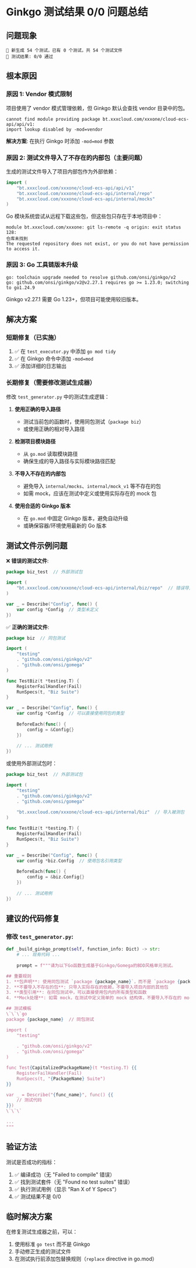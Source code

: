 # Ginkgo 测试结果 0/0 问题总结

## 问题现象
```
📝 新生成 54 个测试，已有 0 个测试，共 54 个测试文件
🧪 测试结果: 0/0 通过
```

## 根本原因

### 原因 1: Vendor 模式限制
项目使用了 vendor 模式管理依赖，但 Ginkgo 默认会查找 vendor 目录中的包。
```
cannot find module providing package bt.xxxcloud.com/xxxone/cloud-ecs-api/api/v1: 
import lookup disabled by -mod=vendor
```

**解决方案**: 在执行 Ginkgo 时添加 `-mod=mod` 参数

### 原因 2: 测试文件导入了不存在的内部包（主要问题）
生成的测试文件导入了项目内部包作为外部依赖：
```go
import (
    "bt.xxxcloud.com/xxxone/cloud-ecs-api/api/v1"
    "bt.xxxcloud.com/xxxone/cloud-ecs-api/internal/repo"
    "bt.xxxcloud.com/xxxone/cloud-ecs-api/internal/mocks"
)
```

Go 模块系统尝试从远程下载这些包，但这些包只存在于本地项目中：
```
module bt.xxxcloud.com/xxxone: git ls-remote -q origin: exit status 128:
仓库未找到
The requested repository does not exist, or you do not have permission to access it.
```

### 原因 3: Go 工具链版本升级
```
go: toolchain upgrade needed to resolve github.com/onsi/ginkgo/v2
go: github.com/onsi/ginkgo/v2@v2.27.1 requires go >= 1.23.0; switching to go1.24.9
```

Ginkgo v2.27.1 需要 Go 1.23+，但项目可能使用较旧版本。

## 解决方案

### 短期修复（已实施）
1. ✅ 在 `test_executor.py` 中添加 `go mod tidy`
2. ✅ 在 Ginkgo 命令中添加 `-mod=mod`
3. ✅ 添加详细的日志输出

### 长期修复（需要修改测试生成器）
修改 `test_generator.py` 中的测试生成逻辑：

1. **使用正确的导入路径**
   - 测试当前包的函数时，使用同包测试（`package biz`）
   - 或使用正确的相对导入路径

2. **检测项目模块路径**
   - 从 `go.mod` 读取模块路径
   - 确保生成的导入路径与实际模块路径匹配

3. **不导入不存在的内部包**
   - 避免导入 `internal/mocks`、`internal/mock_v1` 等不存在的包
   - 如需 mock，应该在测试中定义或使用实际存在的 mock 包

4. **使用合适的 Ginkgo 版本**
   - 在 `go.mod` 中固定 Ginkgo 版本，避免自动升级
   - 或确保容器/环境使用最新的 Go 版本

## 测试文件示例问题

❌ **错误的测试文件**:
```go
package biz_test  // 外部测试包

import (
    "bt.xxxcloud.com/xxxone/cloud-ecs-api/internal/biz/repo"  // 错误导入
)

var _ = Describe("Config", func() {
    var config *Config  // 类型未定义
})
```

✅ **正确的测试文件**:
```go
package biz  // 同包测试

import (
    "testing"
    . "github.com/onsi/ginkgo/v2"
    . "github.com/onsi/gomega"
)

func TestBiz(t *testing.T) {
    RegisterFailHandler(Fail)
    RunSpecs(t, "Biz Suite")
}

var _ = Describe("Config", func() {
    var config *Config  // 可以直接使用同包的类型
    
    BeforeEach(func() {
        config = &Config{}
    })
    
    // ... 测试用例
})
```

或使用外部测试包时：
```go
package biz_test  // 外部测试包

import (
    "testing"
    . "github.com/onsi/ginkgo/v2"
    . "github.com/onsi/gomega"
    
    "bt.xxxcloud.com/xxxone/cloud-ecs-api/internal/biz"  // 导入被测包
)

func TestBiz(t *testing.T) {
    RegisterFailHandler(Fail)
    RunSpecs(t, "Biz Suite")
}

var _ = Describe("Config", func() {
    var config *biz.Config  // 使用包名引用类型
    
    BeforeEach(func() {
        config = &biz.Config{}
    })
    
    // ... 测试用例
})
```

## 建议的代码修复

### 修改 `test_generator.py`:

```python
def _build_ginkgo_prompt(self, function_info: Dict) -> str:
    # ... 现有代码 ...
    
    prompt = f"""请为以下Go函数生成基于Ginkgo/Gomega的BDD风格单元测试。

## 重要规则
1. **包声明**: 使用同包测试 `package {package_name}`，而不是 `package {package_name}_test`
2. **不要导入不存在的包**: 只导入实际存在的依赖，不要导入项目内部的其他包
3. **类型引用**: 在同包测试中，可以直接使用包内的所有类型和函数
4. **Mock处理**: 如需 mock，在测试中定义简单的 mock 结构体，不要导入不存在的 mock 包

## 测试模板
\`\`\`go
package {package_name}  // 同包测试

import (
    "testing"
    
    . "github.com/onsi/ginkgo/v2"
    . "github.com/onsi/gomega"
)

func Test{CapitalizedPackageName}(t *testing.T) {{
    RegisterFailHandler(Fail)
    RunSpecs(t, "{PackageName} Suite")
}}

var _ = Describe("{func_name}", func() {{
    // 测试代码
}})
\`\`\`

...
"""
```

## 验证方法

测试是否成功的指标：
1. ✅ 编译成功（无 "Failed to compile" 错误）
2. ✅ 找到测试套件（无 "Found no test suites" 错误）
3. ✅ 执行测试用例（显示 "Ran X of Y Specs"）
4. ✅ 测试结果不是 0/0

## 临时解决方案

在修复测试生成器之前，可以：
1. 使用标准 `go test` 而不是 Ginkgo
2. 手动修正生成的测试文件
3. 在测试执行前添加包替换规则（`replace` directive in go.mod）

